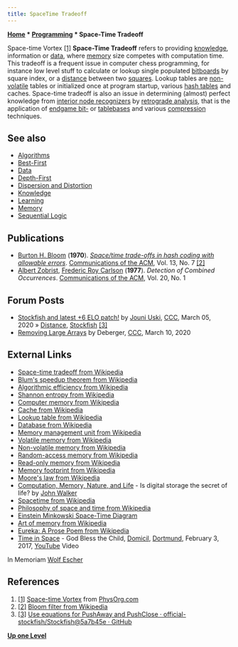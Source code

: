 ```yaml
---
title: SpaceTime Tradeoff
---
```

**[Home](Home "Home") \* [Programming](Programming "Programming") \* Space-Time Tradeoff**



 [](http://www.physorg.com/news8256.html) Space-time Vortex <a id="cite-note-1" href="#cite-ref-1">[1]</a> 
**Space-Time Tradeoff** refers to providing [knowledge](Knowledge "Knowledge"), information or [data](Data "Data"), where [memory](Memory "Memory") size competes with computation time. This tradeoff is a frequent issue in computer chess programming, for instance low level stuff to calculate or lookup single populated [bitboards](Bitboards "Bitboards") by square index, or a [distance](Distance "Distance") between two [squares](Squares "Squares"). Lookup tables are [non-volatile](https://en.wikipedia.org/wiki/Non-volatile_memory) tables or initialized once at program startup, various [hash tables](Hash_Table "Hash Table") and caches. Space-time tradeoff is also an issue in determining (almost) perfect knowledge from [interior node recognizers](Interior_Node_Recognizer "Interior Node Recognizer") by [retrograde analysis](Retrograde_Analysis "Retrograde Analysis"), that is the application of [endgame bit-](Endgame_Bitbases "Endgame Bitbases") or [tablebases](Endgame_Tablebases "Endgame Tablebases") and various [compression](https://en.wikipedia.org/wiki/Data_compression) techniques. 



## See also


* [Algorithms](Algorithms "Algorithms")
* [Best-First](Best-First "Best-First")
* [Data](Data "Data")
* [Depth-First](Depth-First "Depth-First")
* [Dispersion and Distortion](Dispersion_and_Distortion "Dispersion and Distortion")
* [Knowledge](Knowledge "Knowledge")
* [Learning](Learning "Learning")
* [Memory](Memory "Memory")
* [Sequential Logic](Sequential_Logic "Sequential Logic")


## Publications


* [Burton H. Bloom](https://en.everybodywiki.com/Burton_Howard_Bloom) (**1970**). *[Space/time trade-offs in hash coding with allowable errors](https://dl.acm.org/doi/10.1145/362686.362692)*. [Communications of the ACM](ACM#Communications "ACM"), Vol. 13, No. 7 <a id="cite-note-2" href="#cite-ref-2">[2]</a>
* [Albert Zobrist](Albert_Zobrist "Albert Zobrist"), [Frederic Roy Carlson](Frederic_Roy_Carlson "Frederic Roy Carlson") (**1977**). *Detection of Combined Occurrences*. [Communications of the ACM](ACM#Communications "ACM"), Vol. 20, No. 1


## Forum Posts


* [Stockfish and latest +6 ELO patch!](http://www.talkchess.com/forum3/viewtopic.php?f=2&t=73273) by [Jouni Uski](Jouni_Uski "Jouni Uski"), [CCC](CCC "CCC"), March 05, 2020 » [Distance](Distance "Distance"), [Stockfish](Stockfish "Stockfish") <a id="cite-note-3" href="#cite-ref-3">[3]</a>
* [Removing Large Arrays](http://www.talkchess.com/forum3/viewtopic.php?f=7&t=73319) by Deberger, [CCC](CCC "CCC"), March 10, 2020


## External Links


* [Space-time tradeoff from Wikipedia](https://en.wikipedia.org/wiki/Space-time_tradeoff)
* [Blum's speedup theorem from Wikipedia](https://en.wikipedia.org/wiki/Blum%27s_speedup_theorem)
* [Algorithmic efficiency from Wikipedia](https://en.wikipedia.org/wiki/Algorithmic_efficiency)
* [Shannon entropy from Wikipedia](https://en.wikipedia.org/wiki/Entropy_%28Information_theory%29)
* [Computer memory from Wikipedia](https://en.wikipedia.org/wiki/Computer_memory)
* [Cache from Wikipedia](https://en.wikipedia.org/wiki/Cache)
* [Lookup table from Wikipedia](https://en.wikipedia.org/wiki/Lookup_table)
* [Database from Wikipedia](https://en.wikipedia.org/wiki/Database)
* [Memory management unit from Wikipedia](https://en.wikipedia.org/wiki/Memory_management_unit)
* [Volatile memory from Wikipedia](https://en.wikipedia.org/wiki/Volatile_memory)
* [Non-volatile memory from Wikipedia](https://en.wikipedia.org/wiki/Non-volatile_memory)
* [Random-access memory from Wikipedia](https://en.wikipedia.org/wiki/Random-access_memory)
* [Read-only memory from Wikipedia](https://en.wikipedia.org/wiki/Read-only_memory)
* [Memory footprint from Wikipedia](https://en.wikipedia.org/wiki/Memory_footprint)
* [Moore's law from Wikipedia](https://en.wikipedia.org/wiki/Moore%27s_law)
* [Computation, Memory, Nature, and Life](http://www.fourmilab.ch/documents/comp_mem_nat_life/) - Is digital storage the secret of life? by [John Walker](https://en.wikipedia.org/wiki/John_Walker_%28programmer%29)
* [Spacetime from Wikipedia](https://en.wikipedia.org/wiki/Spacetime)
* [Philosophy of space and time from Wikipedia](https://en.wikipedia.org/wiki/Philosophy_of_space_and_time)
* [Einstein Minkowski Space-Time Diagram](http://www.quantonics.com/Einstein_Minkowski_Space_Time_Diagram.html)
* [Art of memory from Wikipedia](https://en.wikipedia.org/wiki/Art_of_memory)
* [Eureka: A Prose Poem from Wikipedia](https://en.wikipedia.org/wiki/Eureka:_A_Prose_Poem)
* [Time in Space](Category:Time_in_Space "Category:Time in Space") - God Bless the Child, [Domicil](https://de.wikipedia.org/wiki/Domicil), [Dortmund](https://en.wikipedia.org/wiki/Dortmund), February 3, 2017, [YouTube](https://en.wikipedia.org/wiki/YouTube) Video


 In Memoriam [Wolf Escher](https://de.wikipedia.org/wiki/Wolf_Escher)
 
## References


1. <a id="cite-ref-1" href="#cite-note-1">[1]</a> [Space-time Vortex](http://www.physorg.com/news8256.html) from [PhysOrg.com](http://www.physorg.com/)
2. <a id="cite-ref-2" href="#cite-note-2">[2]</a> [Bloom filter from Wikipedia](https://en.wikipedia.org/wiki/Bloom_filter)
3. <a id="cite-ref-3" href="#cite-note-3">[3]</a> [Use equations for PushAway and PushClose · official-stockfish/Stockfish@5a7b45e · GitHub](https://github.com/official-stockfish/Stockfish/commit/5a7b45eac9dedbf7ebc61d9deb4dd934058d1ca1#diff-4cd6bcdb505b124d7bdc612c4789dc26L57-R59)

**[Up one Level](Programming "Programming")**







 
